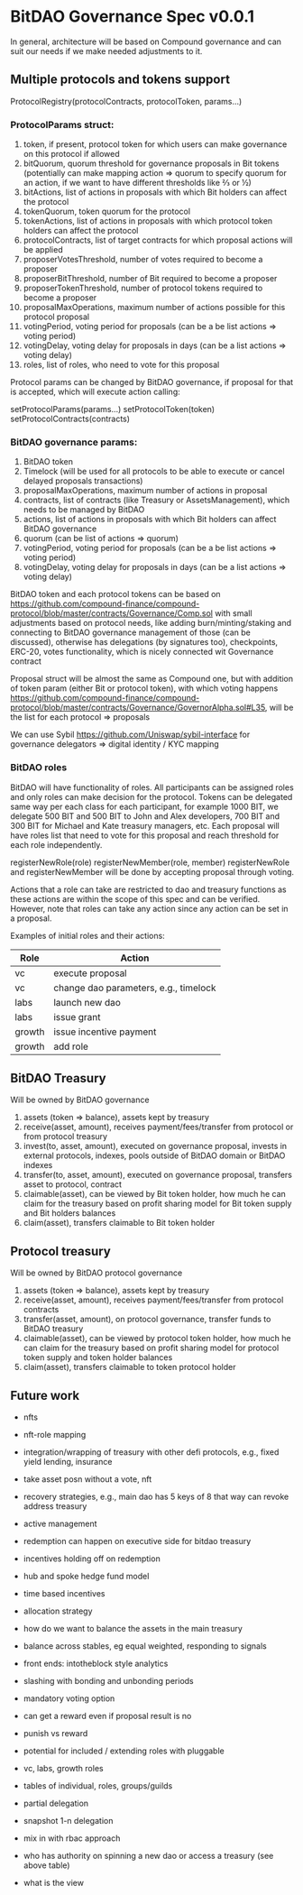 # BitDAO Governance Spec v0.0.1

In general, architecture will be based on Compound governance and can suit our needs if we make needed adjustments to it.

## Multiple protocols and tokens support

ProtocolRegistry(protocolContracts, protocolToken, params…)

### ProtocolParams struct:

1. token, if present, protocol token for which users can make governance on this protocol if allowed
2. bitQuorum, quorum threshold for governance proposals in Bit tokens (potentially can make mapping action => quorum to specify quorum for an action, if we want to have different thresholds like ⅔ or ½)
3. bitActions, list of actions in proposals with which Bit holders can affect the protocol
4. tokenQuorum, token quorum for the protocol
5. tokenActions, list of actions in proposals with which protocol token holders can affect the protocol
6. protocolContracts, list of target contracts for which proposal actions will be applied
7. proposerVotesThreshold, number of votes required to become a proposer
8. proposerBitThreshold, number of Bit required to become a proposer
9. proposerTokenThreshold, number of protocol tokens required to become a proposer
10. proposalMaxOperations, maximum number of actions possible for this protocol proposal
11. votingPeriod, voting period for proposals (can be a be list actions => voting period)
12. votingDelay, voting delay for proposals in days (can be a list actions => voting delay)
13. roles, list of roles, who need to vote for this proposal

Protocol params can be changed by BitDAO governance, if proposal for that is accepted, which will execute action calling:

setProtocolParams(params…)
setProtocolToken(token)
setProtocolContracts(contracts)

### BitDAO governance params:

1. BitDAO token
2. Timelock (will be used for all protocols to be able to execute or cancel delayed proposals transactions)
3. proposalMaxOperations, maximum number of actions in proposal
4. contracts, list of contracts (like Treasury or AssetsManagement), which needs to be managed by BitDAO
5. actions, list of actions in proposals with which Bit holders can affect BitDAO governance
6. quorum (can be list of actions => quorum)
7. votingPeriod, voting period for proposals (can be a be list actions => voting period)
8. votingDelay, voting delay for proposals in days (can be a list actions => voting delay)

BitDAO token and each protocol tokens can be based on https://github.com/compound-finance/compound-protocol/blob/master/contracts/Governance/Comp.sol with small adjustments based on protocol needs, like adding burn/minting/staking and connecting to BitDAO governance management of those (can be discussed), otherwise has delegations (by signatures too), checkpoints, ERC-20, votes functionality, which is nicely connected wit Governance contract

Proposal struct will be almost the same as Compound one, but with addition of token param (either Bit or protocol token), with which voting happens https://github.com/compound-finance/compound-protocol/blob/master/contracts/Governance/GovernorAlpha.sol#L35, will be the list for each protocol => proposals

We can use Sybil https://github.com/Uniswap/sybil-interface for governance delegators => digital identity / KYC mapping

### BitDAO roles

BitDAO will have functionality of roles. All participants can be assigned roles and only roles can make decision for the protocol. Tokens can be delegated same way per each class for each participant, for example 1000 BIT, we delegate 500 BIT and 500 BIT to John and Alex developers, 700 BIT and 300 BIT for Michael and Kate treasury managers, etc. Each proposal will have roles list that need to vote for this proposal and reach threshold for each role independently.

registerNewRole(role)
registerNewMember(role, member)
registerNewRole and registerNewMember will be done by accepting proposal through voting.

Actions that a role can take are restricted to dao and treasury functions as these actions are within the scope of this spec and can be verified. However, note that roles can take any action since any action can be set in a proposal. 

Examples of initial roles and their actions: 

| Role | Action |
| ---- | ---- |
| vc | execute proposal |
| vc | change dao parameters, e.g., timelock |
| labs | launch new dao |
| labs | issue grant |
| growth | issue incentive payment |
| growth | add role |

## BitDAO Treasury

Will be owned by BitDAO governance 

1. assets (token => balance), assets kept by treasury
2. receive(asset, amount), receives payment/fees/transfer from protocol or from protocol treasury
3. invest(to, asset, amount), executed on governance proposal, invests in external protocols, indexes, pools outside of BitDAO domain or BitDAO indexes
4. transfer(to, asset, amount), executed on governance proposal, transfers asset to protocol, contract
5. claimable(asset), can be viewed by Bit token holder, how much he can claim for the treasury based on profit sharing model for Bit token supply and Bit holders balances
6. claim(asset), transfers claimable to Bit token holder

## Protocol treasury

Will be owned by BitDAO protocol governance 

1. assets (token => balance), assets kept by treasury
2. receive(asset, amount), receives payment/fees/transfer from protocol contracts
3. transfer(asset, amount), on protocol governance, transfer funds to BitDAO treasury
4. claimable(asset), can be viewed by protocol token holder, how much he can claim for the treasury based on profit sharing model for protocol token supply and token holder balances
5. claim(asset), transfers claimable to token protocol holder

## Future work

- nfts
- nft-role mapping
- integration/wrapping of treasury with other defi protocols, e.g., fixed yield lending, insurance
- take asset posn without a vote, nft
- recovery strategies, e.g., main dao has 5 keys of 8 that way can revoke address treasury
- active management
- redemption can happen on executive side for bitdao treasury
- incentives holding off on redemption
- hub and spoke hedge fund model
- time based incentives
- allocation strategy
- how do we want to balance the assets in the main treasury
- balance across stables, eg equal weighted, responding to signals
- front ends: intotheblock style analytics
- slashing with bonding and unbonding periods
- mandatory voting option
- can get a reward even if proposal result is no
- punish vs reward
- potential for included / extending roles with pluggable
- vc, labs, growth roles

- tables of individual, roles, groups/guilds

- partial delegation

- snapshot 1-n delegation
- mix in with rbac approach
- who has authority on spinning a new dao or access a treasury (see above table)
- what is the view
